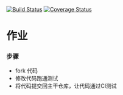 [![Build Status](https://travis-ci.org/PennyOrAmy/homework1.svg?branch=master)](https://travis-ci.org/PennyOrAmy/homework1)
[![Coverage Status](https://coveralls.io/repos/github/PennyOrAmy/homework1/badge.svg?branch=master)](https://coveralls.io/github/PennyOrAmy/homework1?branch=master)
# 作业

### 步骤

* fork 代码
* 修改代码跑通测试
* 将代码提交回主干仓库，让代码通过CI测试
